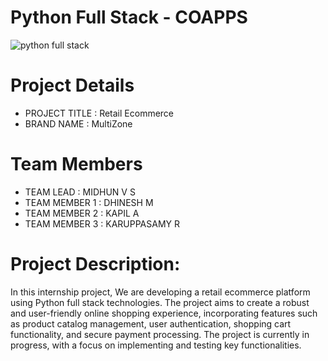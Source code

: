 # Python Full Stack - COAPPS
![python full stack](https://github.com/vsmidhun21/Ecommerce-Project/assets/114806736/229c6a1e-9527-455a-8167-a007b9d8a964)


# Project Details
- PROJECT TITLE      : Retail Ecommerce
- BRAND NAME         : MultiZone

# Team Members
- TEAM LEAD          : MIDHUN V S         
- TEAM MEMBER 1      : DHINESH M
- TEAM MEMBER 2      : KAPIL A 
- TEAM MEMBER 3      : KARUPPASAMY R

# Project Description: 
In this internship project, We are developing a retail ecommerce platform using Python full stack technologies. The project aims to create a robust and user-friendly online shopping experience, incorporating features such as product catalog management, user authentication, shopping cart functionality, and secure payment processing. The project is currently in progress, with a focus on implementing and testing key functionalities.
